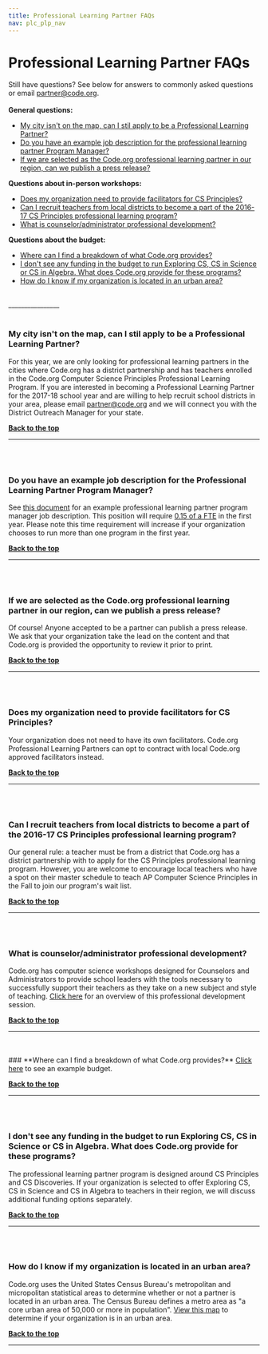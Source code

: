 ```yaml
---
title: Professional Learning Partner FAQs
nav: plc_plp_nav
---
```

<a id="top"></a>

# Professional Learning Partner FAQs


Still have questions? See below for answers to commonly asked questions or email [partner@code.org](partner@code.org). 
<br/><br/>
**General questions:**<br/>

- [My city isn't on the map, can I stil apply to be a Professional Learning Partner?](#map)
- [Do you have an example job description for the professional learning partner Program Manager?](#pm)
- [If we are selected as the Code.org professional learning partner in our region, can we publish a press release?](#press)


**Questions about in-person workshops:**<br/>

- [Does my organization need to provide facilitators for CS Principles?](#facilitators)
- [Can I recruit teachers from local districts to become a part of the 2016-17 CS Principles professional learning program?](#recruit)
- [What is counselor/administrator professional development?](#ca)

**Questions about the budget:**<br/>

- [Where can I find a breakdown of what Code.org provides?](#pay)
- [I don't see any funding in the budget to run Exploring CS, CS in Science or CS in Algebra. What does Code.org provide for these programs?](#add)
- [How do I know if my organization is located in an urban area?](#urban)	

<br/>
________________
<a id="map"></a>
<br/>
<br/>

### **My city isn't on the map, can I stil apply to be a Professional Learning Partner?**

For this year, we are only looking for professional learning partners in the cities where Code.org has a district partnership and has teachers enrolled in the Code.org Computer Science Principles Professional Learning Program. If you are interested in becoming a Professional Learning Partner for the 2017-18 school year and are willing to help recruit school districts in your area, please email partner@code.org and we will connect you with the District Outreach Manager for your state.

[**Back to the top**](#top)
<br/>
________________
<a id="pm"></a>
<br/>
<br/>

### **Do you have an example job description for the Professional Learning Partner Program Manager?**

See <a href="https://docs.google.com/document/d/1T31f3oA0Adns7ts4T_FdUHT8wCZMKHohNzBRcCl8Bck/edit" target=_blank>this document</a> for an example professional learning partner program manager job description. This position will require <a href="https://docs.google.com/spreadsheets/d/1GuyAGGwFrtGB6l2hHLFc-N6thuMs6BcQzTp_XjaU454/edit#gid=1420208407" target=_blank>0.15 of a FTE</a> in the first year. Please note this time requirement will increase if your organization chooses to run more than one program in the first year.

[**Back to the top**](#top)
<br/>
________________
<a id="press"></a>
<br/>
<br/>

### **If we are selected as the Code.org professional learning partner in our region, can we publish a press release?**

Of course! Anyone accepted to be a partner can publish a press release. We ask that your organization take the lead on the content and that Code.org is provided the opportunity to review it prior to print.

[**Back to the top**](#top)
<br/>
________________
<a id="facilitators"></a>
<br/>
<br/>
### **Does my organization need to provide facilitators for CS Principles?**

Your organization does not need to have its own facilitators. Code.org Professional Learning Partners can  opt to contract with local Code.org approved facilitators instead.
<br/>


[**Back to the top**](#top)
<br/>
______________________________
<a id="recruit"></a>
<br/>
<br/>

### **Can I recruit teachers from local districts to become a part of the 2016-17 CS Principles professional learning program?**

Our general rule: a teacher must be from a district that Code.org has a district partnership with to apply for the CS Principles professional learning program. However, you are welcome to encourage local teachers who have a spot on their master schedule to teach AP Computer Science Principles in the Fall to join our program's wait list. 

[**Back to the top**](#top)
<br/>
______________________________
<a id="ca"></a>
<br/>
<br/>

### **What is counselor/administrator professional development?**

Code.org has computer science workshops designed for Counselors and Administrators to provide school leaders with the tools necessary to successfully support their teachers as they take on a new subject and style of teaching. <a href="https://docs.google.com/document/d/1cRCVJSqDT3VLA5u17osE914WYTtIijxyKx5Z_uSYe3Y/edit?usp=sharing" target=_blank>Click here</a> for an overview of this professional development session.

[**Back to the top**](#top)
<br/>
___________________________________________
<br/>
<br/>
<a id="pay"></a>
### **Where can I find a breakdown of what Code.org provides?**
<a href="https://docs.google.com/spreadsheets/d/1GuyAGGwFrtGB6l2hHLFc-N6thuMs6BcQzTp_XjaU454/edit?usp=sharing" target=_blank>Click here</a> to see an example budget. 

[**Back to the top**](#top)
<br/>
___________________
<br/>
<br/>

<a id="add"></a>
### **I don't see any funding in the budget to run Exploring CS, CS in Science or CS in Algebra. What does Code.org provide for these programs?**

The professional learning partner program is designed around CS Principles and CS Discoveries. If your organization is selected to offer Exploring CS, CS in Science and CS in Algebra to teachers in their region, we will discuss additional funding options separately.

[**Back to the top**](#top)
<br/>
________________________
<br/>
<br/>

<a id="urban"></a>
### **How do I know if my organization is located in an urban area?**

Code.org uses the United States Census Bureau's metropolitan and micropolitan statistical areas to determine whether or not a partner is located in an urban area. The Census Bureau defines a metro area as "a core urban area of 50,000 or more in population". <a href="http://www2.census.gov/geo/maps/metroarea/us_wall/Feb2013/cbsa_us_0213_large.gif" target=_blank>View this map</a> to determine if your organization is in an urban area.

[**Back to the top**](#top)
<br/>
________________________
